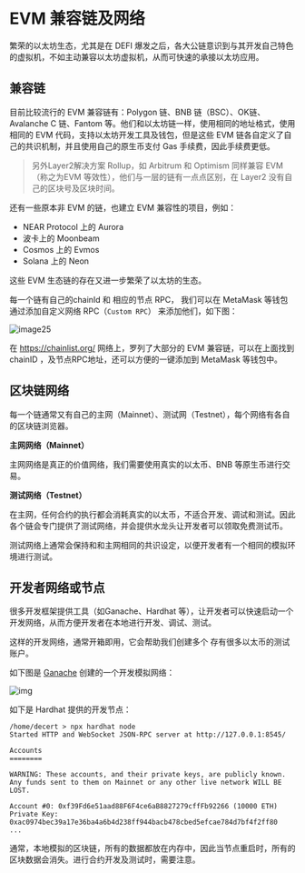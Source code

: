 # EVM 兼容链及网络

繁荣的以太坊生态，尤其是在 DEFI 爆发之后，各大公链意识到与其开发自己特色的虚拟机，不如主动兼容以太坊虚拟机，从而可快速的承接以太坊应用。

## 兼容链

目前比较流行的 EVM 兼容链有：Polygon 链、BNB 链（BSC）、OK链、Avalanche C 链、Fantom 等。他们和以太坊链一样，使用相同的地址格式，使用相同的 EVM 代码，支持以太坊开发工具及钱包，但是这些 EVM 链各自定义了自己的共识机制，并且使用自己的原生币支付 Gas 手续费，因此手续费更低。



> 另外Layer2解决方案 Rollup，如 Arbitrum 和 Optimism 同样兼容 EVM（称之为EVM 等效性），他们与一层的链有一点点区别，在 Layer2 没有自己的区块号及区块时间。



还有一些原本非 EVM 的链，也建立 EVM 兼容性的项目，例如：

- NEAR Protocol 上的 Aurora
- 波卡上的 Moonbeam
- Cosmos 上的 Evmos
- Solana 上的 Neon

这些 EVM 生态链的存在又进一步繁荣了以太坊的生态。

每一个链有自己的chainId 和 相应的节点 RPC， 我们可以在 MetaMask 等钱包通过添加自定义网络 RPC（`Custom RPC`） 来添加他们，如下图：



![image25](https://img.learnblockchain.cn/pics/20230302190804.png)





在 https://chainlist.org/ 网络上，罗列了大部分的 EVM 兼容链，可以在上面找到 chainID ，及节点RPC地址，还可以方便的一键添加到 MetaMask 等钱包中。




## 区块链网络

每一个链通常又有自己的主网（Mainnet）、测试网（Testnet），每个网络有各自的区块链浏览器。

**主网网络（Mainnet）**

主网网络是真正的价值网络，我们需要使用真实的以太币、BNB 等原生币进行交易。


**测试网络（Testnet）**

在主网，任何合约的执行都会消耗真实的以太币，不适合开发、调试和测试。因此各个链会专门提供了测试网络，并会提供水龙头让开发者可以领取免费测试币。

测试网络上通常会保持和和主网相同的共识设定，以便开发者有一个相同的模拟环境进行测试。



## 开发者网络或节点

很多开发框架提供工具（如Ganache、Hardhat 等），让开发者可以快速启动一个开发网络，从而方便开发者在本地进行开发、调试、测试。

这样的开发网络，通常开箱即用，它会帮助我们创建多个 存有很多以太币的测试账户。

如下图是 [Ganache](https://www.trufflesuite.com/ganache) 创建的一个开发模拟网络：

![img](https://img.learnblockchain.cn/pics/20230306203739.png)


如下是 Hardhat 提供的开发节点：

```
/home/decert > npx hardhat node
Started HTTP and WebSocket JSON-RPC server at http://127.0.0.1:8545/

Accounts
========

WARNING: These accounts, and their private keys, are publicly known.
Any funds sent to them on Mainnet or any other live network WILL BE LOST.

Account #0: 0xf39Fd6e51aad88F6F4ce6aB8827279cffFb92266 (10000 ETH)
Private Key: 0xac0974bec39a17e36ba4a6b4d238ff944bacb478cbed5efcae784d7bf4f2ff80
...

```

通常，本地模拟的区块链，所有的数据都放在内存中，因此当节点重启时，所有的区块数据会消失。进行合约开发及测试时，需要注意。




